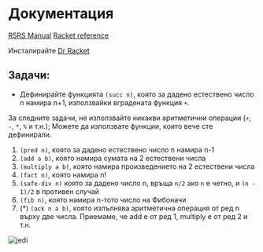 # Документация
[R5RS Manual](https://schemers.org/Documents/Standards/R5RS/HTML/)
[Racket reference](https://docs.racket-lang.org/reference/)

Инсталирайте [Dr Racket](https://racket-lang.org/)

## Задачи:
- Дефинирайте функцията `(succ n)`, която за дадено естествено число n намира n+1, използвайки вградената функция `+`.

За следните задачи, не използвайте никакви аритметични операции (`+`, `-`, `*`, `%` и т.н.); Можете да използвате функции, които вече сте дефинирали.
1. `(pred n)`, която за дадено естествено число n намира n-1
1. `(add a b)`, която намира сумата на 2 естествени числа
1. `(multiply a b)`, която намира произведението на 2 естествени числа
1. `(fact n)`, която намира n!
1. `(safe-div n)` която за дадено число n, връща `n/2` ако `n` е четно, и `(n - 1)/2` в противен случай
1. `(fib n)`, която намира n-тото число на Фибоначи
1. (*) `(ack n a b)`, която изпълнява аритметична операция от ред n върху две числа. Приемаме, че add e от ред 1, multiply е от ред 2 и т.н.

![jedi](https://imgs.xkcd.com/comics/lisp_cycles.png)
